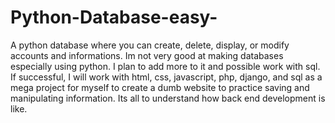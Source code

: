 # Python-Database-easy-
A python database where you can create, delete, display, or modify accounts and informations. Im not very good at making databases especially using python. I plan to add more to it and possible work with sql. If successful, I will work with html, css, javascript, php, django, and sql as a mega project for myself to create a dumb website to practice saving and manipulating information. Its all to understand how back end development is like.
